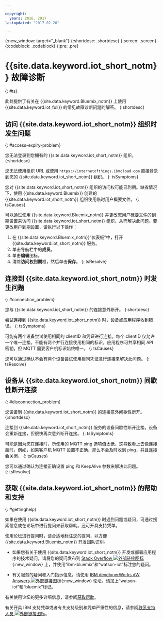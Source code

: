 ```yaml
---

copyright:
  years: 2016, 2017
lastupdated: "2017-02-20"

---
```


{:new_window: target="\_blank"}
{:shortdesc: .shortdesc}
{:screen: .screen}
{:codeblock: .codeblock}
{:pre: .pre}

# {{site.data.keyword.iot_short_notm}} 故障诊断
{: #ts}

此处提供了有关在 {{site.data.keyword.Bluemix_notm}} 上使用 {{site.data.keyword.iot_full}} 的常见故障诊断问题的解答。
{:shortdesc}

## 访问 {{site.data.keyword.iot_short_notm}} 组织时发生问题
{: #access-expiry-problem}

您无法登录到您拥有的 {{site.data.keyword.iot_short_notm}} 组织。
{:shortdesc}

您无法使用组织 URL 或使用 `https://internetofthings.ibmcloud.com` 直接登录到您的 {{site.data.keyword.iot_short_notm}} 组织。
{: tsSymptoms}

您对 {{site.data.keyword.iot_short_notm}} 组织的访问权可能已到期。缺省情况下，使用 {{site.data.keyword.Bluemix}} 创建的 {{site.data.keyword.iot_short_notm}} 组织使用临时用户概要文件。
{: tsCauses}

可以通过使用 {{site.data.keyword.Bluemix_notm}} 并更改您用户概要文件的到期设置来访问 {{site.data.keyword.iot_short_notm}} 组织，从而解决此问题。要更改用户到期设置，请执行以下操作：

1. 在 {{site.data.keyword.Bluemix_notm}}“仪表板”中，打开 {{site.data.keyword.iot_short_notm}} 服务。
2. 单击导航栏中的**成员**。
3. 单击**编辑**图标。
4. 清除**访问权到期**框，然后单击**保存**。
{: tsResolve}

## 连接到 {{site.data.keyword.iot_short_notm}} 时发生问题
{: #connection_problem}

您与 {{site.data.keyword.iot_short_notm}} 的连接意外断开。
{:shortdesc}

尝试连接到 {{site.data.keyword.iot_short_notm}} 时，设备或应用程序收到错误。
{: tsSymptoms}

可能有两个设备尝试使用相同的 clientID 和凭证进行连接。每个 clientID 仅允许一个唯一连接。不能有两个并行连接使用相同的标识。应用程序可共享相同 API 密钥，但 MQTT 需要客户机标识始终唯一。
{: tsCauses}

您可以通过确认不会有两个设备尝试使用相同凭证进行连接来解决此问题。
{: tsResolve}

## 设备从 {{site.data.keyword.iot_short_notm}} 间歇性断开连接
{: #disconnection_problem}

您设备到 {{site.data.keyword.iot_short_notm}} 的连接意外间歇性断开。
{:shortdesc}

连接到 {{site.data.keyword.iot_short_notm}} 服务的设备间歇性断开连接。设备会重新连接，但很快再次意外断开连接。
{: tsSymptoms}

可能是因为您在连接时，所使用的 MQTT ping 选项值太低，这导致看上去像连接超时。例如，如果客户机 MQTT 设置不正确，那么不会及时收到 ping，并且连接会关闭。
{: tsCauses}

您可以通过确认为连接正确设置 ping 和 KeepAlive 参数来解决此问题。   
{: tsResolve}


## 获取 {{site.data.keyword.iot_short_notm}} 的帮助和支持
{: #gettinghelp}

如果在使用 {{site.data.keyword.iot_short_notm}} 时遇到问题或疑问，可通过搜索信息或在论坛中进行提问来获取帮助。还可开具支持凭单。

使用论坛进行提问时，请合适地标注您的提问，以方便 {{site.data.keyword.Bluemix_notm}} 开发团队识别。

* 如果您有关于使用 {{site.data.keyword.iot_short_notm}} 开发或部署应用程序的技术疑问，请将您的疑问发布到 [Stack Overflow ![外部链接图标](../../icons/launch-glyph.svg)](http://stackoverflow.com/search?q=watson-iot+ibm-bluemix){:new_window} 上，并使用“ibm-bluemix”和“watson-iot”标注您的疑问。
<!--Insert the appropriate dW Answers tag for your service for <service_keyword> in URL below:  -->
* 有关服务的疑问和入门指示信息，请使用 [IBM developerWorks dW Answers ![外部链接图标](../../icons/launch-glyph.svg)](https://developer.ibm.com/answers/topics/watson-iot/?smartspace=bluemix){:new_window} 论坛。请加上“watson-iot”和“bluemix”标记。

有关使用论坛的更多详细信息，请参阅[获取帮助](https://www.{DomainName}/docs/support/index.html#getting-help)。

有关开具 IBM 支持凭单或者有关支持级别和凭单严重性的信息，请参阅[联系支持人员 ![外部链接图标](../../icons/launch-glyph.svg)](https://www.{DomainName}/docs/support/index.html#contacting-support)。

